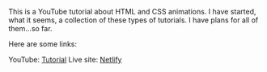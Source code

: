 This is a YouTube tutorial about HTML and CSS animations. I have started, what it seems, a collection of these types of tutorials. I have plans for all of them...so far.

Here are some links:

YouTube: [Tutorial](https://www.youtube.com/watch?v=2XjTnfRsNGs)
Live site: [Netlify]()